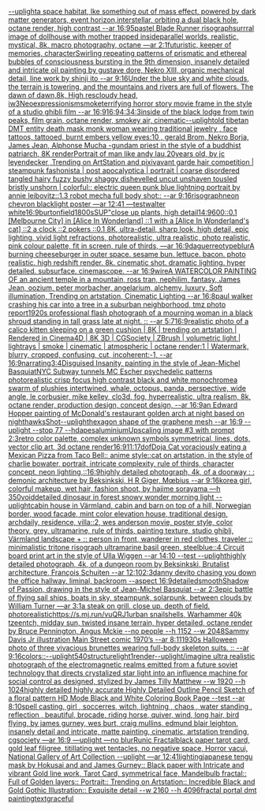 [--uplight](https://www.ebank.nz/aiartgenerator?category=--uplight)[a space habitat, lke something out of mass effect, powered by dark matter generators, event horizon,interstellar, orbiting a dual black hole, octane render, high contrast --ar 16:9](https://www.ebank.nz/aiartgenerator?category=a%2520space%2520habitat%2C%2520lke%2520something%2520out%2520of%2520mass%2520effect%2C%2520powered%2520by%2520dark%2520matter%2520generators%2C%2520event%2520horizon%2Cinterstellar%2C%2520orbiting%2520a%2520dual%2520black%2520hole%2C%2520octane%2520render%2C%2520high%2520contrast%2520--ar%252016%3A9)[5](https://www.ebank.nz/aiartgenerator?category=5)[pastel Blade Runner risograph](https://www.ebank.nz/aiartgenerator?category=pastel%2520Blade%2520Runner%2520risograph)[surrral image of dollhouse with mother trapped inside](https://www.ebank.nz/aiartgenerator?category=surrral%2520image%2520of%2520dollhouse%2520with%2520mother%2520trapped%2520inside)[parallel worlds, realistic, mystical, 8k, macro photography, octane —ar 2:1](https://www.ebank.nz/aiartgenerator?category=parallel%2520worlds%2C%2520realistic%2C%2520mystical%2C%25208k%2C%2520macro%2520photography%2C%2520octane%2520%E2%80%94ar%25202%3A1)[futuristic, keeper of memories, character](https://www.ebank.nz/aiartgenerator?category=futuristic%2C%2520keeper%2520of%2520memories%2C%2520character)[Swirling repeating patterns of prismatic and ethereal bubbles of consciousness bursting in the 9th dimension, insanely detailed and intricate oil painting by gustave dore, Nekro XIII, organic mechanical detail, line work by shinji ito --ar 9:16](https://www.ebank.nz/aiartgenerator?category=Swirling%2520repeating%2520patterns%2520of%2520prismatic%2520and%2520ethereal%2520bubbles%2520of%2520consciousness%2520bursting%2520in%2520the%25209th%2520dimension%2C%2520insanely%2520detailed%2520and%2520intricate%2520oil%2520painting%2520by%2520gustave%2520dore%2C%2520Nekro%2520XIII%2C%2520organic%2520mechanical%2520detail%2C%2520line%2520work%2520by%2520shinji%2520ito%2520--ar%25209%3A16)[Under the blue sky and white clouds, the terrain is towering, and the mountains and rivers are full of flowers. The dawn of dawn,8k, High res](https://www.ebank.nz/aiartgenerator?category=Under%2520the%2520blue%2520sky%2520and%2520white%2520clouds%2C%2520the%2520terrain%2520is%2520towering%2C%2520and%2520the%2520mountains%2520and%2520rivers%2520are%2520full%2520of%2520flowers.%2520The%2520dawn%2520of%2520dawn%2C8k%2C%2520High%2520res)[cloudy head, iw3](https://www.ebank.nz/aiartgenerator?category=cloudy%2520head%2C%2520iw3)[Neoexpressionism](https://www.ebank.nz/aiartgenerator?category=Neoexpressionism)[smoke](https://www.ebank.nz/aiartgenerator?category=smoke)[terrifying horror story movie frame in the style of a studio ghibli film --ar 16:9](https://www.ebank.nz/aiartgenerator?category=terrifying%2520horror%2520story%2520movie%2520frame%2520in%2520the%2520style%2520of%2520a%2520studio%2520ghibli%2520film%2520--ar%252016%3A9)[16:9](https://www.ebank.nz/aiartgenerator?category=16%3A9)[4:3](https://www.ebank.nz/aiartgenerator?category=4%3A3)[4:3](https://www.ebank.nz/aiartgenerator?category=4%3A3)[inside of the black lodge from twin peaks, film grain, octane render, smokey air, cinematic](https://www.ebank.nz/aiartgenerator?category=inside%2520of%2520the%2520black%2520lodge%2520from%2520twin%2520peaks%2C%2520film%2520grain%2C%2520octane%2520render%2C%2520smokey%2520air%2C%2520cinematic)[--uplight](https://www.ebank.nz/aiartgenerator?category=--uplight)[old tibetan DMT entity death mask monk woman wearing traditional jewelry , face tattoos, tattooed, burnt embers yellow eyes:10 , gerald Brom, Nekro Borja, James Jean, Alphonse Mucha -](https://www.ebank.nz/aiartgenerator?category=old%2520tibetan%2520DMT%2520entity%2520death%2520mask%2520monk%2520woman%2520wearing%2520traditional%2520jewelry%2520%2C%2520face%2520tattoos%2C%2520tattooed%2C%2520burnt%2520embers%2520yellow%2520eyes%3A10%2520%2C%2520gerald%2520Brom%2C%2520Nekro%2520Borja%2C%2520James%2520Jean%2C%2520Alphonse%2520Mucha%2520-)[gundam priest in the style of a buddhist patriarch, 8K render](https://www.ebank.nz/aiartgenerator?category=gundam%2520priest%2520in%2520the%2520style%2520of%2520a%2520buddhist%2520patriarch%2C%25208K%2520render)[Portrait of man like andy lau,20years old, by jc leyendecker ,Trending on ArtStation and pixiv](https://www.ebank.nz/aiartgenerator?category=Portrait%2520of%2520man%2520like%2520andy%2520lau%2C20years%2520old%2C%2520by%2520jc%2520leyendecker%2520%2CTrending%2520on%2520ArtStation%2520and%2520pixiv)[avant garde hair competition | steampunk fashonista | post apocalyptica | portrait | coarse disordered tangled hairy fuzzy bushy shaggy dishevelled uncut unshaven tousled bristly unshorn | colorful:: electric queen punk blue lightning portrait by annie leibovitz::1.3 robot mecha full body shot:: --ar 9:16](https://www.ebank.nz/aiartgenerator?category=avant%2520garde%2520hair%2520competition%2520%7C%2520steampunk%2520fashonista%2520%7C%2520post%2520apocalyptica%2520%7C%2520portrait%2520%7C%2520coarse%2520disordered%2520tangled%2520hairy%2520fuzzy%2520bushy%2520shaggy%2520dishevelled%2520uncut%2520unshaven%2520tousled%2520bristly%2520unshorn%2520%7C%2520colorful%3A%3A%2520electric%2520queen%2520punk%2520blue%2520lightning%2520portrait%2520by%2520annie%2520leibovitz%3A%3A1.3%2520robot%2520mecha%2520full%2520body%2520shot%3A%3A%2520--ar%25209%3A16)[risograph](https://www.ebank.nz/aiartgenerator?category=risograph)[neon chevron blacklight poster —ar 12:41 —test](https://www.ebank.nz/aiartgenerator?category=neon%2520chevron%2520blacklight%2520poster%2520%E2%80%94ar%252012%3A41%2520%E2%80%94test)[walter white](https://www.ebank.nz/aiartgenerator?category=walter%2520white)[16:9](https://www.ebank.nz/aiartgenerator?category=16%3A9)[burton](https://www.ebank.nz/aiartgenerator?category=burton)[field](https://www.ebank.nz/aiartgenerator?category=field)[1800s](https://www.ebank.nz/aiartgenerator?category=1800s)[SUP"](https://www.ebank.nz/aiartgenerator?category=SUP%22)[close up plants, high detail](https://www.ebank.nz/aiartgenerator?category=close%2520up%2520plants%2C%2520high%2520detail)[14:9](https://www.ebank.nz/aiartgenerator?category=14%3A9)[600](https://www.ebank.nz/aiartgenerator?category=600)[::0.1 [Melbourne City] in [Alice In Wonderland] ::1 with a [Alice In Wonderland's cat] ::2 a clock ::2 pokers ::0.1 8K, ultra-detail, sharp look, high detail, epic lighting, vivid light refractions, photorealistic, ultra realistic, photo realistic, pink colour palette, fit in screen, rule of thirds, —ar 16:9](https://www.ebank.nz/aiartgenerator?category=%3A%3A0.1%2520%5BMelbourne%2520City%5D%2520in%2520%5BAlice%2520In%2520Wonderland%5D%2520%3A%3A1%2520with%2520a%2520%5BAlice%2520In%2520Wonderland%27s%2520cat%5D%2520%3A%3A2%2520a%2520clock%2520%3A%3A2%2520pokers%2520%3A%3A0.1%25208K%2C%2520ultra-detail%2C%2520sharp%2520look%2C%2520high%2520detail%2C%2520epic%2520lighting%2C%2520vivid%2520light%2520refractions%2C%2520photorealistic%2C%2520ultra%2520realistic%2C%2520photo%2520realistic%2C%2520pink%2520colour%2520palette%2C%2520fit%2520in%2520screen%2C%2520rule%2520of%2520thirds%2C%2520%E2%80%94ar%252016%3A9)[daguerreotype](https://www.ebank.nz/aiartgenerator?category=daguerreotype)[blur](https://www.ebank.nz/aiartgenerator?category=blur)[A burning cheeseburger in outer space. sesame bun. lettuce. bacon. photo realistic. high redshift render. 8k. cinematic shot. dramatic lighting. hyper detailed. subsurface. cinemascope. --ar 16:9](https://www.ebank.nz/aiartgenerator?category=A%2520burning%2520cheeseburger%2520in%2520outer%2520space.%2520sesame%2520bun.%2520lettuce.%2520bacon.%2520photo%2520realistic.%2520high%2520redshift%2520render.%25208k.%2520cinematic%2520shot.%2520dramatic%2520lighting.%2520hyper%2520detailed.%2520subsurface.%2520cinemascope.%2520--ar%252016%3A9)[wire](https://www.ebank.nz/aiartgenerator?category=wire)[A WATERCOLOR PAINTING OF an ancient temple in a mountain, ross tran, nephilim, fantasy, James Jean, oozium, peter morbacher, angelarium, alchemy, luxury, Soft illumination, Trending on artstation, Cinematic Lighting --ar 16:8](https://www.ebank.nz/aiartgenerator?category=A%2520WATERCOLOR%2520PAINTING%2520OF%2520an%2520ancient%2520temple%2520in%2520a%2520mountain%2C%2520ross%2520tran%2C%2520nephilim%2C%2520fantasy%2C%2520James%2520Jean%2C%2520oozium%2C%2520peter%2520morbacher%2C%2520angelarium%2C%2520alchemy%2C%2520luxury%2C%2520Soft%2520illumination%2C%2520Trending%2520on%2520artstation%2C%2520Cinematic%2520Lighting%2520--ar%252016%3A8)[paul walker crashing his car into a tree in a suburban neighborhood, tmz photo report](https://www.ebank.nz/aiartgenerator?category=paul%2520walker%2520crashing%2520his%2520car%2520into%2520a%2520tree%2520in%2520a%2520suburban%2520neighborhood%2C%2520tmz%2520photo%2520report)[1920s professional flash photograph of a mourning woman in a black shroud standing in tall grass late at night. :: --ar 5:7](https://www.ebank.nz/aiartgenerator?category=1920s%2520professional%2520flash%2520photograph%2520of%2520a%2520mourning%2520woman%2520in%2520a%2520black%2520shroud%2520standing%2520in%2520tall%2520grass%2520late%2520at%2520night.%2520%3A%3A%2520--ar%25205%3A7)[16:9](https://www.ebank.nz/aiartgenerator?category=16%3A9)[realistic photo of a calico kitten sleeping on a green cushion | 8K | trending on artstation | Rendered in Cinema4D | 8K 3D | CGSociety | ZBrush | volumetric light | lightrays | smoke | cinematic | atmospheric | octane render:1 | Watermark, blurry, cropped, confusing, cut, incoherent:-1, --ar 16:9](https://www.ebank.nz/aiartgenerator?category=realistic%2520photo%2520of%2520a%2520calico%2520kitten%2520sleeping%2520on%2520a%2520green%2520cushion%2520%7C%25208K%2520%7C%2520trending%2520on%2520artstation%2520%7C%2520Rendered%2520in%2520Cinema4D%2520%7C%25208K%25203D%2520%7C%2520CGSociety%2520%7C%2520ZBrush%2520%7C%2520volumetric%2520light%2520%7C%2520lightrays%2520%7C%2520smoke%2520%7C%2520cinematic%2520%7C%2520atmospheric%2520%7C%2520octane%2520render%3A1%2520%7C%2520Watermark%2C%2520blurry%2C%2520cropped%2C%2520confusing%2C%2520cut%2C%2520incoherent%3A-1%2C%2520--ar%252016%3A9)[narrating](https://www.ebank.nz/aiartgenerator?category=narrating)[3:4](https://www.ebank.nz/aiartgenerator?category=3%3A4)[Disguised Insanity, painting in the style of Jean-Michel Basquiat](https://www.ebank.nz/aiartgenerator?category=Disguised%2520Insanity%2C%2520painting%2520in%2520the%2520style%2520of%2520Jean-Michel%2520Basquiat)[NYC Subway tunnels  MC Escher psychedelic patterns photorealistic crisp focus high contrast black and white monochrome](https://www.ebank.nz/aiartgenerator?category=NYC%2520Subway%2520tunnels%2520%2520MC%2520Escher%2520psychedelic%2520patterns%2520photorealistic%2520crisp%2520focus%2520high%2520contrast%2520black%2520and%2520white%2520monochrome)[a swarm of plushies intertwined, whale, octopus, panda, perspective, wide angle, le corbusier, mike kelley, clo3d, fog, hyperrealistic, ultra realism, 8k, octane render, production design, concept design, --ar 16:9](https://www.ebank.nz/aiartgenerator?category=a%2520swarm%2520of%2520plushies%2520intertwined%2C%2520whale%2C%2520octopus%2C%2520panda%2C%2520perspective%2C%2520wide%2520angle%2C%2520le%2520corbusier%2C%2520mike%2520kelley%2C%2520clo3d%2C%2520fog%2C%2520hyperrealistic%2C%2520ultra%2520realism%2C%25208k%2C%2520octane%2520render%2C%2520production%2520design%2C%2520concept%2520design%2C%2520--ar%252016%3A9)[an Edward Hopper painting of McDonald's restaurant golden arch at night based on nighthawks](https://www.ebank.nz/aiartgenerator?category=an%2520Edward%2520Hopper%2520painting%2520of%2520McDonald%27s%2520restaurant%2520golden%2520arch%2520at%2520night%2520based%2520on%2520nighthawks)[Shot](https://www.ebank.nz/aiartgenerator?category=Shot)[--uplight](https://www.ebank.nz/aiartgenerator?category=--uplight)[hexagon shape of the graphene mesh --ar 16:9 --uplight --stop 77 --hd](https://www.ebank.nz/aiartgenerator?category=hexagon%2520shape%2520of%2520the%2520graphene%2520mesh%2520--ar%252016%3A9%2520--uplight%2520--stop%252077%2520--hd)[apes](https://www.ebank.nz/aiartgenerator?category=apes)[aluminium](https://www.ebank.nz/aiartgenerator?category=aluminium)[Upscaling image #3 with prompt ](https://www.ebank.nz/aiartgenerator?category=Upscaling%2520image%2520%233%2520with%2520prompt%2520)[2:3](https://www.ebank.nz/aiartgenerator?category=2%3A3)[retro color palette, complex unknown symbols symmetrical, lines, dots, vector clip art, 3d octane render](https://www.ebank.nz/aiartgenerator?category=retro%2520color%2520palette%2C%2520complex%2520unknown%2520symbols%2520symmetrical%2C%2520lines%2C%2520dots%2C%2520vector%2520clip%2520art%2C%25203d%2520octane%2520render)[16:9](https://www.ebank.nz/aiartgenerator?category=16%3A9)[11:17](https://www.ebank.nz/aiartgenerator?category=11%3A17)[dof](https://www.ebank.nz/aiartgenerator?category=dof)[Doja Cat voraciously eating a Mexican Pizza from Taco Bell:: anime style::](https://www.ebank.nz/aiartgenerator?category=Doja%2520Cat%2520voraciously%2520eating%2520a%2520Mexican%2520Pizza%2520from%2520Taco%2520Bell%3A%3A%2520anime%2520style%3A%3A)[cat on artstation, in the style of charlie bowater, portrait, intricate complexity, rule of thirds, character concept, neon lighting,](https://www.ebank.nz/aiartgenerator?category=cat%2520on%2520artstation%2C%2520in%2520the%2520style%2520of%2520charlie%2520bowater%2C%2520portrait%2C%2520intricate%2520complexity%2C%2520rule%2520of%2520thirds%2C%2520character%2520concept%2C%2520neon%2520lighting%2C)[::](https://www.ebank.nz/aiartgenerator?category=%3A%3A)[16:9](https://www.ebank.nz/aiartgenerator?category=16%3A9)[highly detailed photograph, 4k, of a doorway : : demonic architecture by Beksinkski, H R Giger, Mœbius --ar 9:16](https://www.ebank.nz/aiartgenerator?category=highly%2520detailed%2520photograph%2C%25204k%2C%2520of%2520a%2520doorway%2520%3A%2520%3A%2520demonic%2520architecture%2520by%2520Beksinkski%2C%2520H%2520R%2520Giger%2C%2520M%C5%93bius%2520--ar%25209%3A16)[korea girl, colorful makeup, wet hair, fashion shoot, by hajime sorayama —h 350](https://www.ebank.nz/aiartgenerator?category=korea%2520girl%2C%2520colorful%2520makeup%2C%2520wet%2520hair%2C%2520fashion%2520shoot%2C%2520by%2520hajime%2520sorayama%2520%E2%80%94h%2520350)[void](https://www.ebank.nz/aiartgenerator?category=void)[detailed dinosaur in forest snowy wonder morning light --uplight](https://www.ebank.nz/aiartgenerator?category=detailed%2520dinosaur%2520in%2520forest%2520snowy%2520wonder%2520morning%2520light%2520--uplight)[cabin house in Värmland, cabin and barn on top of a hill, Norwegian border, wood facade, mint color elevation house, traditional design, archdaily, residence, villa::2, wes anderson movie, poster style, color theory, grey, ultramarine, rule of thirds, painting texture, studio ghibli, Värmland landscape + :: person in front, wanderer in red clothes, traveler :: minimalistic tritone risograph ultramarine basil green, steelblue::4 Circuit board print art in the style of Ulla Wiggen --ar 14:10 --test --uplight](https://www.ebank.nz/aiartgenerator?category=cabin%2520house%2520in%2520V%C3%A4rmland%2C%2520cabin%2520and%2520barn%2520on%2520top%2520of%2520a%2520hill%2C%2520Norwegian%2520border%2C%2520wood%2520facade%2C%2520mint%2520color%2520elevation%2520house%2C%2520traditional%2520design%2C%2520archdaily%2C%2520residence%2C%2520villa%3A%3A2%2C%2520wes%2520anderson%2520movie%2C%2520poster%2520style%2C%2520color%2520theory%2C%2520grey%2C%2520ultramarine%2C%2520rule%2520of%2520thirds%2C%2520painting%2520texture%2C%2520studio%2520ghibli%2C%2520V%C3%A4rmland%2520landscape%2520%2B%2520%3A%3A%2520person%2520in%2520front%2C%2520wanderer%2520in%2520red%2520clothes%2C%2520traveler%2520%3A%3A%2520minimalistic%2520tritone%2520risograph%2520ultramarine%2520basil%2520green%2C%2520steelblue%3A%3A4%2520Circuit%2520board%2520print%2520art%2520in%2520the%2520style%2520of%2520Ulla%2520Wiggen%2520--ar%252014%3A10%2520--test%2520--uplight)[highly detailed photograph, 4k, of a dungeon room by Beksinkski, Brutalist architecture, François Schuiten --ar 12:10](https://www.ebank.nz/aiartgenerator?category=highly%2520detailed%2520photograph%2C%25204k%2C%2520of%2520a%2520dungeon%2520room%2520by%2520Beksinkski%2C%2520Brutalist%2520architecture%2C%2520Fran%C3%A7ois%2520Schuiten%2520--ar%252012%3A10)[2:3](https://www.ebank.nz/aiartgenerator?category=2%3A3)[danny devito chasing you down the office hallway, liminal, backroom --aspect 16:9](https://www.ebank.nz/aiartgenerator?category=danny%2520devito%2520chasing%2520you%2520down%2520the%2520office%2520hallway%2C%2520liminal%2C%2520backroom%2520--aspect%252016%3A9)[detailed](https://www.ebank.nz/aiartgenerator?category=detailed)[smooth](https://www.ebank.nz/aiartgenerator?category=smooth)[Shadow of Passion, drawing in the style of Jean-Michel Basquiat --ar 2:3](https://www.ebank.nz/aiartgenerator?category=Shadow%2520of%2520Passion%2C%2520drawing%2520in%2520the%2520style%2520of%2520Jean-Michel%2520Basquiat%2520--ar%25202%3A3)[epic battle of flying sail ships, boats in sky, steampunk, solarpunk, between clouds by William Turner —ar 3:1](https://www.ebank.nz/aiartgenerator?category=epic%2520battle%2520of%2520flying%2520sail%2520ships%2C%2520boats%2520in%2520sky%2C%2520steampunk%2C%2520solarpunk%2C%2520between%2520clouds%2520by%2520William%2520Turner%2520%E2%80%94ar%25203%3A1)[a steak on grill. close up. depth of field. photorealistic](https://www.ebank.nz/aiartgenerator?category=a%2520steak%2520on%2520grill.%2520close%2520up.%2520depth%2520of%2520field.%2520photorealistic)[<https://s.mj.run/vuQRJ1>](https://www.ebank.nz/aiartgenerator?category=%3Chttps%3A//s.mj.run/vuQRJ1%3E)[urban snailshells, Warhammer 40k tzeentch, midday sun, twisted insane terrain, hyper detailed, octane render by Bruce Pennington, Angus Mckie --no people --h 1152 --w 2048](https://www.ebank.nz/aiartgenerator?category=urban%2520snailshells%2C%2520Warhammer%252040k%2520tzeentch%2C%2520midday%2520sun%2C%2520twisted%2520insane%2520terrain%2C%2520hyper%2520detailed%2C%2520octane%2520render%2520by%2520Bruce%2520Pennington%2C%2520Angus%2520Mckie%2520--no%2520people%2520--h%25201152%2520--w%25202048)[Sammy Davis Jr illustration Main Street comic 1970’s --ar 8:11](https://www.ebank.nz/aiartgenerator?category=Sammy%2520Davis%2520Jr%2520illustration%2520Main%2520Street%2520comic%25201970%E2%80%99s%2520--ar%25208%3A11)[1930s Halloween photo of three vivacious brunettes wearing full-body skeleton suits. :: --ar 9:16](https://www.ebank.nz/aiartgenerator?category=1930s%2520Halloween%2520photo%2520of%2520three%2520vivacious%2520brunettes%2520wearing%2520full-body%2520skeleton%2520suits.%2520%3A%3A%2520--ar%25209%3A16)[colors::](https://www.ebank.nz/aiartgenerator?category=colors%3A%3A)[](https://www.ebank.nz/aiartgenerator?category=)[--uplight](https://www.ebank.nz/aiartgenerator?category=--uplight)[540](https://www.ebank.nz/aiartgenerator?category=540)[structure](https://www.ebank.nz/aiartgenerator?category=structure)[light](https://www.ebank.nz/aiartgenerator?category=light)[1](https://www.ebank.nz/aiartgenerator?category=1)[render](https://www.ebank.nz/aiartgenerator?category=render)[--uplight](https://www.ebank.nz/aiartgenerator?category=--uplight)[/imagine ultra realistic  photograph of the electromagnetic realms emitted from a future soviet technology that directs crystalized star light into an influence machine for social control as designed, stylized by James Tilly Matthew  --w 1920 --h 1024](https://www.ebank.nz/aiartgenerator?category=/imagine%2520ultra%2520realistic%2520%2520photograph%2520of%2520the%2520electromagnetic%2520realms%2520emitted%2520from%2520a%2520future%2520soviet%2520technology%2520that%2520directs%2520crystalized%2520star%2520light%2520into%2520an%2520influence%2520machine%2520for%2520social%2520control%2520as%2520designed%2C%2520stylized%2520by%2520James%2520Tilly%2520Matthew%2520%2520--w%25201920%2520--h%25201024)[highly detailed highly accurate Highly Detailed Outline Pencil Sketch of a floral pattern HD Mode Black and White Coloring Book Page  --test --ar 8:10](https://www.ebank.nz/aiartgenerator?category=highly%2520detailed%2520highly%2520accurate%2520Highly%2520Detailed%2520Outline%2520Pencil%2520Sketch%2520of%2520a%2520floral%2520pattern%2520HD%2520Mode%2520Black%2520and%2520White%2520Coloring%2520Book%2520Page%2520%2520--test%2520--ar%25208%3A10)[spell casting, girl , soccerres, witch, lightning , chaos , water standing , reflection , beautiful, brocade, riding horse, quiver, wind, long hair, bird flying, by james gurney, wes burt, craig mullins, edmund blair leighton, insanely detail and intricate, matte painting, cinematic, artstation trending, cgsociety —ar 16:9 —uplight —no blur](https://www.ebank.nz/aiartgenerator?category=spell%2520casting%2C%2520girl%2520%2C%2520soccerres%2C%2520witch%2C%2520lightning%2520%2C%2520chaos%2520%2C%2520water%2520standing%2520%2C%2520reflection%2520%2C%2520beautiful%2C%2520brocade%2C%2520riding%2520horse%2C%2520quiver%2C%2520wind%2C%2520long%2520hair%2C%2520bird%2520flying%2C%2520by%2520james%2520gurney%2C%2520wes%2520burt%2C%2520craig%2520mullins%2C%2520edmund%2520blair%2520leighton%2C%2520insanely%2520detail%2520and%2520intricate%2C%2520matte%2520painting%2C%2520cinematic%2C%2520artstation%2520trending%2C%2520cgsociety%2520%E2%80%94ar%252016%3A9%2520%E2%80%94uplight%2520%E2%80%94no%2520blur)[Runic Fractal](https://www.ebank.nz/aiartgenerator?category=Runic%2520Fractal)[black paper tarot card, gold leaf filigree, titillating wet tentacles, no negative space, Horror vacui, National Gallery of Art Collection  --uplight —ar 12:41](https://www.ebank.nz/aiartgenerator?category=black%2520paper%2520tarot%2520card%2C%2520gold%2520leaf%2520filigree%2C%2520titillating%2520wet%2520tentacles%2C%2520no%2520negative%2520space%2C%2520Horror%2520vacui%2C%2520National%2520Gallery%2520of%2520Art%2520Collection%2520%2520--uplight%2520%E2%80%94ar%252012%3A41)[lighting](https://www.ebank.nz/aiartgenerator?category=lighting)[japanese  tengu mask by Hokusai and and James Gurney::  Black paper with Intricate and vibrant Gold line work, Tarot Card, symmetrical face, Mandelbulb fractal::  Full of Golden layers::  Portrait:: Trending on Artstation::  Incredible Black and Gold Gothic Illustration::  Exquisite detail  --w 2160  --h 4096](https://www.ebank.nz/aiartgenerator?category=japanese%2520%2520tengu%2520mask%2520by%2520Hokusai%2520and%2520and%2520James%2520Gurney%3A%3A%2520%2520Black%2520paper%2520with%2520Intricate%2520and%2520vibrant%2520Gold%2520line%2520work%2C%2520Tarot%2520Card%2C%2520symmetrical%2520face%2C%2520Mandelbulb%2520fractal%3A%3A%2520%2520Full%2520of%2520Golden%2520layers%3A%3A%2520%2520Portrait%3A%3A%2520Trending%2520on%2520Artstation%3A%3A%2520%2520Incredible%2520Black%2520and%2520Gold%2520Gothic%2520Illustration%3A%3A%2520%2520Exquisite%2520detail%2520%2520--w%25202160%2520%2520--h%25204096)[fractal portal dmt painting](https://www.ebank.nz/aiartgenerator?category=fractal%2520portal%2520dmt%2520painting)[text](https://www.ebank.nz/aiartgenerator?category=text)[graceful](https://www.ebank.nz/aiartgenerator?category=graceful)